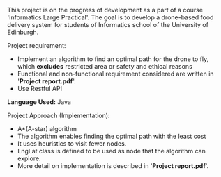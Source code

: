 This project is on the progress of development as a part of a course 'Informatics Large Practical'.
The goal is to develop a drone-based food delivery system for students of Informatics school of the University of Edinburgh.

Project requirement:
* Implement an algorithm to find an optimal path for the drone to fly, which **excludes** restricted area or safety and ethical reasons
* Functional and non-functional requirement considered are written in '**Project report.pdf**'.
* Use Restful API 

**Language Used:** Java

Project Approach (Implementation):
* A*(A-star) algorithm
* The algorithm enables finding the optimal path with the least cost
* It uses heuristics to visit fewer nodes.
* LngLat class is defined to be used as node that the algorithm can explore.
* More detail on implementation is described in '**Project report.pdf**'.

